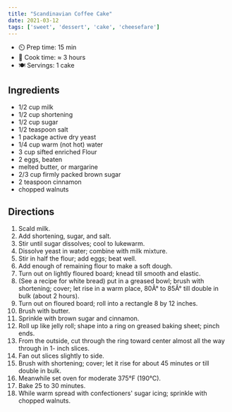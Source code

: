 ```yaml
---
title: "Scandinavian Coffee Cake"
date: 2021-03-12
tags: ['sweet', 'dessert', 'cake', 'cheesefare']
---
```


* ⏲️ Prep time: 15 min
* 🍳 Cook time: ≈ 3 hours
* 🍽️ Servings: 1 cake

## Ingredients

* 1/2 cup milk
* 1/2 cup shortening
* 1/2 cup sugar
* 1/2 teaspoon salt
* 1 package active dry yeast
* 1/4 cup warm (not hot) water
* 3 cup sifted enriched Flour
* 2 eggs, beaten
* melted butter, or margarine
* 2/3 cup firmly packed brown sugar
* 2 teaspoon cinnamon
* chopped walnuts

## Directions

1. Scald milk.
2. Add shortening, sugar, and salt.
3. Stir until sugar dissolves; cool to lukewarm.
4. Dissolve yeast in water; combine with milk mixture.
5. Stir in half the flour; add eggs; beat well.
6. Add enough of remaining flour to make a soft dough.
7. Turn out on lightly floured board; knead till smooth and elastic.
8. (See a recipe for white bread) put in a greased bowl; brush with shortening; cover; let rise in a warm place, 80Â° to 85Â° till double in bulk (about 2 hours).
9. Turn out on floured board; roll into a rectangle 8 by 12 inches.
10. Brush with butter.
11. Sprinkle with brown sugar and cinnamon.
12. Roll up like jelly roll; shape into a ring on greased baking sheet; pinch ends.
13. From the outside, cut through the ring toward center almost all the way through in 1- inch slices.
14. Fan out slices slightly to side.
15. Brush with shortening; cover; let it rise for about 45 minutes or till double in bulk.
16. Meanwhile set oven for moderate 375°F (190°C).
17. Bake 25 to 30 minutes.
18. While warm spread with confectioners' sugar icing; sprinkle with chopped walnuts.

